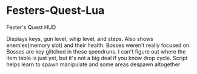 # Festers-Quest-Lua

Fester's Quest HUD 

Displays keys, gun level, whip level, and steps. Also shows enemies(memory slot) and their health. 
Bosses weren't really focused on. Bosses are key glitched in these speedruns.
I can't figure out where the item table is just yet, but it's not a big deal if you know drop cycle.
Script helps learn to spawn manipulate and some areas despawn altogether 
